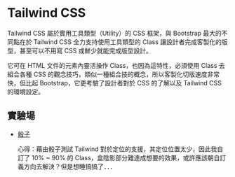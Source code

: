 # Tailwind CSS

Tailwind CSS 屬於實用工具類型（Utility）的 CSS 框架，與 Bootstrap 最大的不同點在於 Tailwind CSS 全力支持使用工具類型的 Class 讓設計者完成客製化的版型，甚至可以不用寫 CSS 或鮮少就能完成版型設計。

它可在 HTML 文件的元素內靈活操作 Class，也因為這特性，必須使用 Class 去組合各種 CSS 的觀念技巧，類似一種組合技的概念，所以客製化切版速度非常快，但比起 Bootstrap，它更考驗了設計者對於 CSS 的了解以及 Tailwind CSS 的環境設定。

## 實驗場

- [骰子](https://powerkaifu.github.io/Tailwind_CSS/src/dice.html)

  心得：藉由骰子測試 Tailwind 對於定位的支援，其定位位置太少，因此我自訂了 10% ~ 90% 的 Class，盒陰影部分難達成想要的效果，或許應該朝自訂義方向去解決？但是想睡搞搞了．．．

